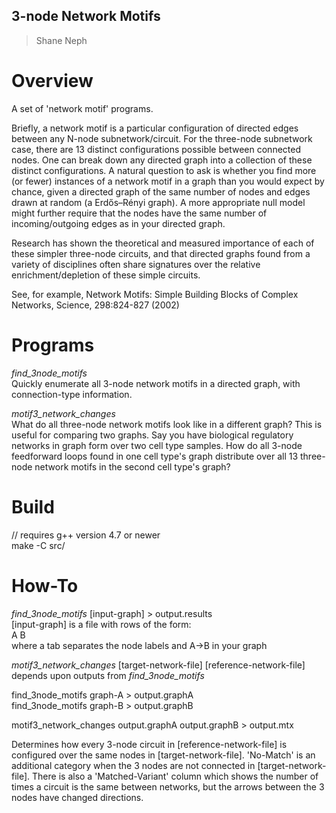 ## 3-node Network Motifs ##
> Shane Neph


Overview
=========
A set of 'network motif' programs.  

Briefly, a network motif is a particular configuration of directed edges between any N-node subnetwork/circuit.  For the three-node subnetwork case, there are 13 distinct configurations possible between connected nodes.  One can break down any directed graph into a collection of these distinct configurations.  A natural question to ask is whether you find more (or fewer) instances of a network motif in a graph than you would expect by chance, given a directed graph of the same number of nodes and edges drawn at random (a Erdős–Rényi graph).  A more appropriate null model might further require that the nodes have the same number of incoming/outgoing edges as in your directed graph.

Research has shown the theoretical and measured importance of each of these simpler three-node circuits, and that directed graphs found from a variety of disciplines often share signatures over the relative enrichment/depletion of these simple circuits.  

See, for example, Network Motifs: Simple Building Blocks of Complex Networks, Science, 298:824-827 (2002)  


Programs
=========
_find_3node_motifs_  
Quickly enumerate all 3-node network motifs in a directed graph, with connection-type information. 

_motif3_network_changes_  
What do all three-node network motifs look like in a different graph?  This is useful for comparing two graphs.  Say you have biological regulatory networks in graph form over two cell type samples.  How do all 3-node feedforward loops found in one cell type's graph distribute over all 13 three-node network motifs in the second cell type's graph?

Build
======
// requires g++ version 4.7 or newer  
make -C src/

How-To
=======
_find_3node_motifs_ [input-graph] \> output.results  
  [input-graph] is a file with rows of the form:  
A   B  
  where a tab separates the node labels and A->B in your graph  


_motif3_network_changes_ [target-network-file] [reference-network-file] depends upon outputs from _find_3node_motifs_  

find_3node_motifs graph-A \> output.graphA  
find_3node_motifs graph-B \> output.graphB  

motif3_network_changes output.graphA output.graphB \> output.mtx  

  Determines how every 3-node circuit in [reference-network-file] is configured over the same nodes in [target-network-file].  'No-Match' is an additional category when the 3 nodes are not connected in [target-network-file].  There is also a 'Matched-Variant' column which shows the number of times a circuit is the same between networks, but the arrows between the 3 nodes have changed directions.
